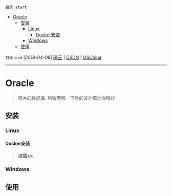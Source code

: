 `目录 start`
 
- [Oracle](#oracle)
    - [安装](#安装)
        - [Linux](#linux)
            - [Docker安装](#docker安装)
        - [Windows](#windows)
    - [使用](#使用)

`目录 end` |_2018-04-08_| [码云](https://gitee.com/kcp1104) | [CSDN](http://blog.csdn.net/kcp606) | [OSChina](https://my.oschina.net/kcp1104)
****************************************
# Oracle
> 强大的数据库, 稍微理解一下他的设计都觉得精妙

## 安装
### Linux

#### Docker安装
> [详情>>](/Linux/Container/Docker_Soft.md#安装oracle)

### Windows

## 使用

